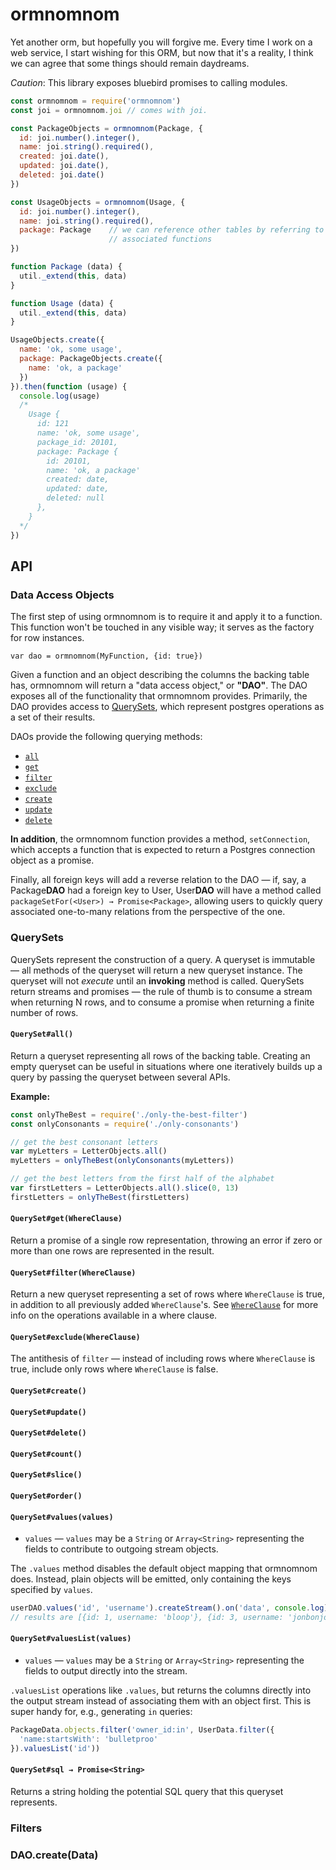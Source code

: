 # ormnomnom

Yet another orm, but hopefully you will forgive me. Every time I work on a web
service, I start wishing for this ORM, but now that it's a reality, I think we
can agree that some things should remain daydreams.

*Caution*: This library exposes bluebird promises to calling modules.

```javascript
const ormnomnom = require('ormnomnom')
const joi = ormnomnom.joi // comes with joi.

const PackageObjects = ormnomnom(Package, {
  id: joi.number().integer(),
  name: joi.string().required(),
  created: joi.date(),
  updated: joi.date(),
  deleted: joi.date()
})

const UsageObjects = ormnomnom(Usage, {
  id: joi.number().integer(),
  name: joi.string().required(),
  package: Package    // we can reference other tables by referring to their
                      // associated functions
})

function Package (data) {
  util._extend(this, data)
}

function Usage (data) {
  util._extend(this, data)
}

UsageObjects.create({
  name: 'ok, some usage',
  package: PackageObjects.create({
    name: 'ok, a package'
  })
}).then(function (usage) {
  console.log(usage)
  /*
    Usage {
      id: 121
      name: 'ok, some usage',
      package_id: 20101,
      package: Package {
        id: 20101,
        name: 'ok, a package'
        created: date,
        updated: date,
        deleted: null
      },
    }
  */
})

```

## API

### Data Access Objects

The first step of using ormnomnom is to require it and apply it to a function.
This function won't be touched in any visible way; it serves as the factory for
row instances.

```
var dao = ormnomnom(MyFunction, {id: true}) 
```

Given a function and an object describing the columns the backing table has,
ormnomnom will return a "data access object," or **"DAO"**. The DAO exposes all of
the functionality that ormnomnom provides. Primarily, the DAO provides access
to [QuerySets](#querysets), which represent postgres operations as a set of their
results.

DAOs provide the following querying methods:

* [`all`](#querysetall)
* [`get`](#querysetget)
* [`filter`](#querysetfilter)
* [`exclude`](#querysetexclude)
* [`create`](#querysetcreate)
* [`update`](#querysetupdate)
* [`delete`](#querysetdelete)

**In addition**, the ormnomnom function provides a method, `setConnection`, which
accepts a function that is expected to return a Postgres connection object as a
promise.

Finally, all foreign keys will add a reverse relation to the DAO — if, say, a
Package**DAO** had a foreign key to User, User**DAO** will have a method called
`packageSetFor(<User>) → Promise<Package>`, allowing users to quickly query
associated one-to-many relations from the perspective of the one.

### QuerySets

QuerySets represent the construction of a query. A queryset is immutable — all
methods of the queryset will return a new queryset instance. The queryset will
not *execute* until an **invoking** method is called. QuerySets return streams
and promises — the rule of thumb is to consume a stream when returning N rows,
and to consume a promise when returning a finite number of rows. 

#### `QuerySet#all()`

Return a queryset representing all rows of the backing table. Creating an
empty queryset can be useful in situations where one iteratively builds up
a query by passing the queryset between several APIs.

**Example:**

```javascript
const onlyTheBest = require('./only-the-best-filter')
const onlyConsonants = require('./only-consonants')

// get the best consonant letters
var myLetters = LetterObjects.all()
myLetters = onlyTheBest(onlyConsonants(myLetters))

// get the best letters from the first half of the alphabet
var firstLetters = LetterObjects.all().slice(0, 13)
firstLetters = onlyTheBest(firstLetters)
```

#### `QuerySet#get(WhereClause)`

Return a promise of a single row representation, throwing an error if zero or
more than one rows are represented in the result.

#### `QuerySet#filter(WhereClause)`

Return a new queryset representing a set of rows where `WhereClause` is true,
in addition to all previously added `WhereClause`'s. See [`WhereClause`](#whereclause)
for more info on the operations available in a where clause.

#### `QuerySet#exclude(WhereClause)`

The antithesis of `filter` — instead of including rows where `WhereClause` is true,
include only rows where `WhereClause` is false.

#### `QuerySet#create()`
#### `QuerySet#update()`
#### `QuerySet#delete()`
#### `QuerySet#count()`
#### `QuerySet#slice()`
#### `QuerySet#order()`
#### `QuerySet#values(values)`

* `values` — `values` may be a `String` or `Array<String>` representing the
  fields to contribute to outgoing stream objects.

The `.values` method disables the default object mapping that ormnomnom does.
Instead, plain objects will be emitted, only containing the keys specified by
`values`.

```javascript
userDAO.values('id', 'username').createStream().on('data', console.log)
// results are [{id: 1, username: 'bloop'}, {id: 3, username: 'jonbonjovi'}]
```

#### `QuerySet#valuesList(values)`

* `values` — `values` may be a `String` or `Array<String>` representing the
  fields to output directly into the stream.

`.valuesList` operations like `.values`, but returns the columns directly into
the output stream instead of associating them with an object first. This is super
handy for, e.g., generating `in` queries:

```javascript
PackageData.objects.filter('owner_id:in', UserData.filter({
  'name:startsWith': 'bulletproo'
}).valuesList('id'))
```

#### `QuerySet#sql → Promise<String>`

Returns a string holding the potential SQL query that this queryset represents.

### Filters

### DAO<Function>.create(Data)
